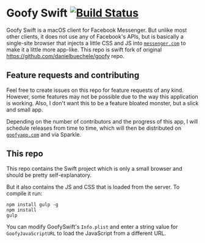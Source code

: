 # Goofy Swift [![Build Status](https://travis-ci.org/hrubymar10/goofy_swift.svg?branch=master)](https://travis-ci.org/hrubymar10/goofy_swift)
Goofy Swift is a macOS client for Facebook Messenger. But unlike most other clients, it does not use any of Facebook's APIs, but is basically a single-site browser that injects a little CSS and JS into [`messenger.com`](https://www.messenger.com/) to make it a little more app-like. This repo is swift fork of original https://github.com/danielbuechele/goofy repo.

## Feature requests and contributing
Feel free to create issues on this repo for feature requests of any kind. However, some features may not be possible due to the way this application is working. Also, I don't want this to be a feature bloated monster, but a slick and small app.

Depending on the number of contributors and the progress of this app, I will schedule releases from time to time, which will then be distributed on [`goofyapp.com`](http://www.goofyapp.com/) and via Sparkle.

## This repo
This repo contains the Swift project which is only a small browser and should be pretty self-explanatory.

But it also contains the JS and CSS that is loaded from the server. To compile it run:

```
npm install gulp -g
npm install
gulp
```

You can modify GoofySwift's `Info.plist` and enter a string value for `GoofyJavaScriptURL` to load the JavaScript from a different URL.
